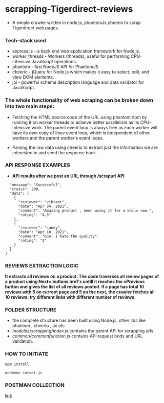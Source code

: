 # scrapping-Tigerdirect-reviews
* A simple crawler written in node.js, phantomJs,cheerio to scrap Tigerdirect web pages.
### Tech-stack used
* express.js - a back end web application framework for Node.js.
* worker_threads - Workers (threads), useful for performing CPU-intensive JavaScript operations.
* phantom - fast NodeJS API for PhantomJS.
* cheerio -  jQuery for Node.js which makes it easy to select, edit, and view DOM elements.
* joi - powerful schema description language and data validator for JavaScript.



### The whole functionality of web scraping can be broken down into two main steps:

* Fetching the HTML source code of the URL using phantom npm by running it on worker threads to acheive better parallelism as its CPU-intensive work. The parent event loop is always free as each worker will have its own copy of libuv event loop, which is independent of other workers and the parent worker's event loops.


* Parsing the raw data using cheerio to extract just the information we are interested in and send the response back.


### API RESPONSE EXAMPLES
   * **API results after we post an URL through /scrapurl API**
```{
  "message": "Successful",
  "status": 200,
  "data": [
    {
      "reviewer": "vikrant",
      "date": "Apr 04, 2021",
      "comment": "Amazing product , been using it for a while now.",
      "rating": "4.5"
    },
    {
      "reviewer": "sandy",
      "date": "Apr 10, 2021",
      "comment": "boo! i hate the quality",
      "rating": "2"
    }
  ]
}
```
### REVIEWS EXTRACTION LOGIC
**It extracts all reviews on a product. The code traverses all review pages of a product using  Next»**
**buttons href's untill it reaches the «Previous button and gives the list of all reviews posted**.
**If a page has total 10 reviews with 5 on current page and 5 on the next, the crawler fetches all 10**
**reviews. try different links with different number of reviews.**



 ### FOLDER STRUCTURE 
 * the complete structure has been built using Node.js, other libs like phantom , cheerio , joi etc.
 * *modules/scrapping/index.js* contains the parent API for scrapping urls.
 * *common/commonfunction.js* contains API request body and URL validation.

### HOW TO INITIATE 
```
npm install
```
```
nodemon server.js
```

### POSTMAN COLLECTION
[link](https://www.getpostman.com/collections/8357fd3783402886e55c)



